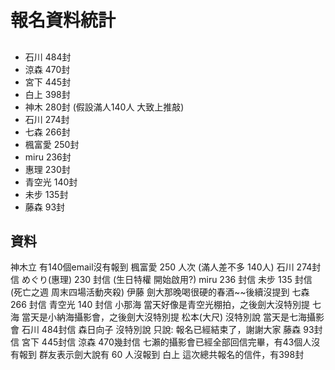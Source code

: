 # 報名資料統計

##

* 石川   484封
* 涼森   470封
* 宮下   445封
* 白上   398封
* 神木   280封 (假設滿人140人 大致上推敲)
* 石川   274封 
* 七森   266封
* 楓富愛 250封
* miru   236封
* 惠理   230封
* 青空光 140封
* 未步   135封
* 藤森    93封
## 資料

 神木立 有140個email沒有報到
 楓富愛 250 人次 (滿人差不多 140人)
 石川 274封信 
 めぐり(惠理) 230 封信  (生日特權 開始啟用?)
 miru 236 封信
 未步 135 封信 (死亡之週 周末四場活動夾殺)
 伊藤 劍大那晚喝很硬的春酒~~後續沒提到
 七森 266 封信
 青空光 140 封信
 小那海 當天好像是青空光棚拍，之後劍大沒特別提
 七海 當天是小納海攝影會，之後劍大沒特別提
 松本(大尺) 沒特別說 當天是七海攝影會 
 石川 484封信
 森日向子 沒特別說 只說: 報名已經結束了，謝謝大家
 藤森 93封信
 宮下 445封信
 涼森 470幾封信
七瀨的攝影會已經全部回信完畢，有43個人沒有報到
 群友表示劍大說有 60 人沒報到
白上 這次總共報名的信件，有398封
